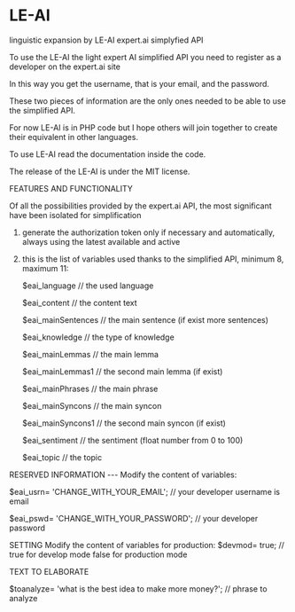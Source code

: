 # LE-AI

linguistic expansion by LE-AI expert.ai simplyfied API

To use the LE-AI the light expert AI simplified API you need to register as a developer on the expert.ai site

In this way you get the username, that is your email, and the password.

These two pieces of information are the only ones needed to be able to use the simplified API.

For now LE-AI is in PHP code but I hope others will join together to create their equivalent in other languages. 

To use LE-AI read the documentation inside the code.

The release of the LE-AI is under the MIT license.



FEATURES AND FUNCTIONALITY

Of all the possibilities provided by the expert.ai API, the most significant have been isolated for simplification 

1) generate the authorization token only if necessary and automatically, always using the latest available and active 

2) this is the list of variables used thanks to the simplified API, minimum 8, maximum 11:

	$eai_language			// the used language
	
	$eai_content			// the content text
	
	$eai_mainSentences		// the main sentence (if exist more sentences)
	
	$eai_knowledge			// the type of knowledge
	
	$eai_mainLemmas		// the main lemma
	
	$eai_mainLemmas1		// the second main lemma (if exist)
	
	$eai_mainPhrases		// the main phrase
	
	$eai_mainSyncons		// the main syncon
	
	$eai_mainSyncons1		// the second main syncon (if exist)
	
	$eai_sentiment			// the sentiment (float number from 0 to 100)
	
	$eai_topic				// the topic


RESERVED INFORMATION --- Modify the content of variables:

$eai_usrn=	'CHANGE_WITH_YOUR_EMAIL';				// your developer username is email

$eai_pswd=	'CHANGE_WITH_YOUR_PASSWORD';			// your developer password



SETTING Modify the content of variables for production:
$devmod=	true;									// true for develop mode   false for production mode



TEXT TO ELABORATE

$toanalyze=	'what is the best idea to make more money?';	// phrase to analyze
